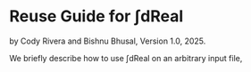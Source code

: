 # Reuse Guide for ∫dReal
by Cody Rivera and Bishnu Bhusal, Version 1.0, 2025.

We briefly describe how to use ∫dReal on an arbitrary input file, 
